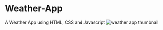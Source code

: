 # Weather-App
A Weather App using HTML, CSS and Javascript
![weather app thumbnail](https://github.com/ayushmitra06/Weather-App/assets/89930295/3ca14ab6-2670-4fcd-ba81-c796fe9e8773)

